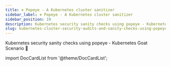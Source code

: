 ```yaml
---
title: ⎈ Popeye - A Kubernetes cluster sanitizer
sidebar_label: ⎈ Popeye - A Kubernetes cluster sanitizer
sidebar_position: 19
description: Kubernetes security sanity checks using popeye - Kubernetes Goat Scenario 🚀
slug: kubernetes-cluster-security-audits-and-sanity-checks-using-popeye
---
```


Kubernetes security sanity checks using popeye - Kubernetes Goat Scenario 🚀

import DocCardList from '@theme/DocCardList';

<DocCardList />
